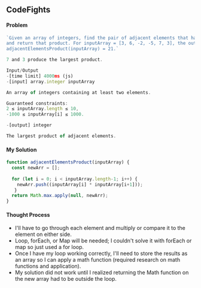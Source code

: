 ## CodeFights

#### Problem


```javascript 
`Given an array of integers, find the pair of adjacent elements that has the largest product
and return that product. For inputArray = [3, 6, -2, -5, 7, 3], the output should be 
adjacentElementsProduct(inputArray) = 21.`

7 and 3 produce the largest product.

Input/Output
-[time limit] 4000ms (js)
-[input] array.integer inputArray

An array of integers containing at least two elements.

Guaranteed constraints:
2 ≤ inputArray.length ≤ 10,
-1000 ≤ inputArray[i] ≤ 1000.

-[output] integer

The largest product of adjacent elements.
```

#### My Solution

```javascript
function adjacentElementsProduct(inputArray) {
  const newArr = [];
  
  for (let i = 0; i < inputArray.length-1; i++) {
    newArr.push((inputArray[i] * inputArray[i+1]));
   }
  return Math.max.apply(null, newArr);
}
```

#### Thought Process
- I'll have to go through each element and multiply or compare it to the element on either side.
- Loop, forEach, or Map will be needed; I couldn't solve it with forEach or map so just used a for loop.
- Once I have my loop working correctly, I'll need to store the results as an array so I can apply a math function (required research on math functions and application).
- My solution did not work until I realized returning the Math function on the new array had to be outside the loop.

